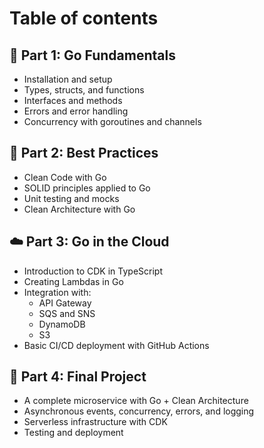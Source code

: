 # Table of contents

## 🧩 Part 1: Go Fundamentals
* Installation and setup
* Types, structs, and functions
* Interfaces and methods
* Errors and error handling
* Concurrency with goroutines and channels

## 🔧 Part 2: Best Practices
* Clean Code with Go
* SOLID principles applied to Go
* Unit testing and mocks
* Clean Architecture with Go

## ☁️ Part 3: Go in the Cloud
* Introduction to CDK in TypeScript
* Creating Lambdas in Go
* Integration with:
  * API Gateway
  * SQS and SNS
  * DynamoDB
  * S3
* Basic CI/CD deployment with GitHub Actions

## 🧪 Part 4: Final Project
* A complete microservice with Go + Clean Architecture
* Asynchronous events, concurrency, errors, and logging
* Serverless infrastructure with CDK
* Testing and deployment

